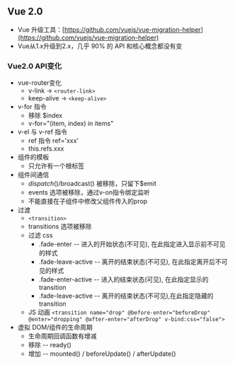 ## Vue 2.0
- Vue 升级工具：[https://github.com/vuejs/vue-migration-helper](https://github.com/vuejs/vue-migration-helper)
- Vue从1.x升级到2.x，几乎 90% 的 API 和核心概念都没有变

### Vue2.0 API变化
- vue-router变化
	- v-link ->  `<router-link>`
	- keep-alive -> `<keep-alive>`
- v-for 指令
	- 移除 $index
	- v-for="(item, index) in items"
- v-el 与 v-ref 指令
	- ref 指令 ref='xxx'
	- this.refs.xxx
- 组件的模板
	- 只允许有一个根标签
- 组件间通信
	- $dispatch()/$broadcast() 被移除，只留下$emit
	- events 选项被移除，通过v-on指令绑定监听
	- 不能直接在子组件中修改父组件传入的prop
- 过渡
	- `<transition>`
	- transitions 选项被移除
	- 过滤 css
		- .fade-enter -- 进入的开始状态(不可见), 在此指定进入显示前不可见的样式
		- .fade-leave-active -- 离开的结束状态(不可见), 在此指定离开后不可见的样式
		- .fade-enter-active -- 进入的结束状态(可见), 在此指定显示的transition
		- .fade-leave-active -- 离开的结束状态(不可见),在此指定隐藏的transition
	- JS 动画
		`<transition name="drop" @before-enter="beforeDrop" @enter="dropping" @after-enter="afterDrop" v-bind:css="false">`
- 虚拟 DOM/组件的生命周期
	- 生命周期回调函数有增减
	- 移除 -- ready()
	- 增加 -- mounted() / beforeUpdate() / afterUpdate()